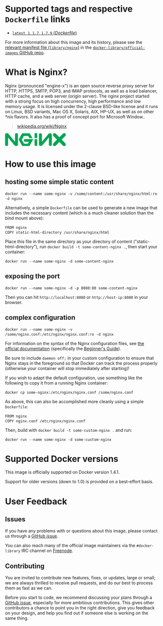 # Supported tags and respective `Dockerfile` links

- [`latest`, `1`, `1.7`, `1.7.9` (*Dockerfile*)](https://github.com/nginxinc/docker-nginx/blob/57da11369acbec3256b0c2704a50282eeabb684f/Dockerfile)

For more information about this image and its history, please see the [relevant
manifest file
(`library/nginx`)](https://github.com/docker-library/official-images/blob/master/library/nginx)
in the [`docker-library/official-images` GitHub
repo](https://github.com/docker-library/official-images).

# What is Nginx?

Nginx (pronounced "engine-x") is an open source reverse proxy server for HTTP,
HTTPS, SMTP, POP3, and IMAP protocols, as well as a load balancer, HTTP cache,
and a web server (origin server). The nginx project started with a strong focus
on high concurrency, high performance and low memory usage. It is licensed under
the 2-clause BSD-like license and it runs on Linux, BSD variants, Mac OS X,
Solaris, AIX, HP-UX, as well as on other *nix flavors. It also has a proof of
concept port for Microsoft Window..

> [wikipedia.org/wiki/Nginx](https://en.wikipedia.org/wiki/Nginx)

![logo](https://raw.githubusercontent.com/docker-library/docs/master/nginx/logo.png)

# How to use this image

## hosting some simple static content

    docker run --name some-nginx -v /some/content:/usr/share/nginx/html:ro -d nginx

Alternatively, a simple `Dockerfile` can be used to generate a new image that
includes the necessary content (which is a much cleaner solution than the bind
mount above):

    FROM nginx
    COPY static-html-directory /usr/share/nginx/html

Place this file in the same directory as your directory of content
("static-html-directory"), run `docker build -t some-content-nginx .`, then
start your container:

    docker run --name some-nginx -d some-content-nginx

## exposing the port

    docker run --name some-nginx -d -p 8080:80 some-content-nginx

Then you can hit `http://localhost:8080` or `http://host-ip:8080` in your
browser.

## complex configuration

    docker run --name some-nginx -v /some/nginx.conf:/etc/nginx/nginx.conf:ro -d nginx

For information on the syntax of the Nginx configuration files, see [the
official documentation](http://nginx.org/en/docs/) (specifically the [Beginner's
Guide](http://nginx.org/en/docs/beginners_guide.html#conf_structure)).

Be sure to include `daemon off;` in your custom configuration to ensure that
Nginx stays in the foreground so that Docker can track the process properly
(otherwise your container will stop immediately after starting)!

If you wish to adapt the default configuration, use something like the following
to copy it from a running Nginx container:

    docker cp some-nginx:/etc/nginx/nginx.conf /some/nginx.conf

As above, this can also be accomplished more cleanly using a simple
`Dockerfile`:

    FROM nginx
    COPY nginx.conf /etc/nginx/nginx.conf

Then, build with `docker build -t some-custom-nginx .` and run:

    docker run --name some-nginx -d some-custom-nginx

# Supported Docker versions

This image is officially supported on Docker version 1.4.1.

Support for older versions (down to 1.0) is provided on a best-effort basis.

# User Feedback

## Issues

If you have any problems with or questions about this image, please contact us
 through a [GitHub issue](https://github.com/nginxinc/docker-nginx/issues).

You can also reach many of the official image maintainers via the
`#docker-library` IRC channel on [Freenode](https://freenode.net).

## Contributing

You are invited to contribute new features, fixes, or updates, large or small;
we are always thrilled to receive pull requests, and do our best to process them
as fast as we can.

Before you start to code, we recommend discussing your plans
through a [GitHub issue](https://github.com/nginxinc/docker-nginx/issues), especially for more ambitious
contributions. This gives other contributors a chance to point you in the right
direction, give you feedback on your design, and help you find out if someone
else is working on the same thing.
